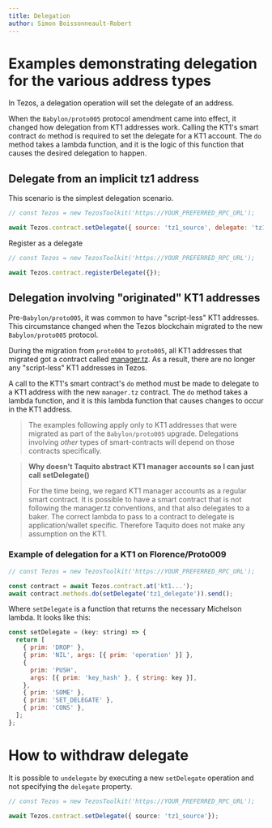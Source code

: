 ```yaml
---
title: Delegation
author: Simon Boissonneault-Robert
---
```


# Examples demonstrating delegation for the various address types

In Tezos, a delegation operation will set the delegate of an address.

When the `Babylon/proto005` protocol amendment came into effect, it changed how delegation from KT1 addresses work. Calling the KT1's smart contract `do` method is required to set the delegate for a KT1 account.  The `do` method takes a lambda function, and it is the logic of this function that causes the desired delegation to happen.

## Delegate from an implicit tz1 address

This scenario is the simplest delegation scenario.

```js
// const Tezos = new TezosToolkit('https://YOUR_PREFERRED_RPC_URL');

await Tezos.contract.setDelegate({ source: 'tz1_source', delegate: 'tz1_baker' });
```

Register as a delegate

```js
// const Tezos = new TezosToolkit('https://YOUR_PREFERRED_RPC_URL');

await Tezos.contract.registerDelegate({});
```

## Delegation involving "originated" KT1 addresses

Pre-`Babylon/proto005`, it was common to have "script-less" KT1 addresses. This circumstance changed when the Tezos blockchain migrated to the new `Babylon/proto005` protocol.

During the migration from `proto004` to `proto005`, all KT1 addresses that migrated got a contract called [manager.tz](https://gitlab.com/nomadic-labs/mi-cho-coq/blob/master/src/contracts/manager.tz). As a result, there are no longer any "script-less" KT1 addresses in Tezos.

A call to the KT1's smart contract's `do` method must be made to delegate to a KT1 address with the new `manager.tz` contract. The `do` method takes a lambda function, and it is this lambda function that causes changes to occur in the KT1 address.

> The examples following apply only to KT1 addresses that were migrated as part of the `Babylon/proto005` upgrade. Delegations involving _other_ types of smart-contracts will depend on those contracts specifically.

> **Why doesn't Taquito abstract KT1 manager accounts so I can just call setDelegate()**
>
> For the time being, we regard KT1 manager accounts as a regular smart contract. It is possible to have a smart contract that is not following the manager.tz conventions, and that also delegates to a baker. The correct lambda to pass to a contract to delegate is application/wallet specific. Therefore Taquito does not make any assumption on the KT1.

### Example of delegation for a KT1 on Florence/Proto009

```js
// const Tezos = new TezosToolkit('https://YOUR_PREFERRED_RPC_URL');

const contract = await Tezos.contract.at('kt1...');
await contract.methods.do(setDelegate('tz1_delegate')).send();
```

Where `setDelegate` is a function that returns the necessary Michelson lambda. It looks like this:

```js
const setDelegate = (key: string) => {
  return [
    { prim: 'DROP' },
    { prim: 'NIL', args: [{ prim: 'operation' }] },
    {
      prim: 'PUSH',
      args: [{ prim: 'key_hash' }, { string: key }],
    },
    { prim: 'SOME' },
    { prim: 'SET_DELEGATE' },
    { prim: 'CONS' },
  ];
};
```

# How to withdraw delegate

It is possible to `undelegate` by executing a new `setDelegate` operation and not specifying the `delegate` property.

```ts
// const Tezos = new TezosToolkit('https://YOUR_PREFERRED_RPC_URL');

await Tezos.contract.setDelegate({ source: 'tz1_source'});
```